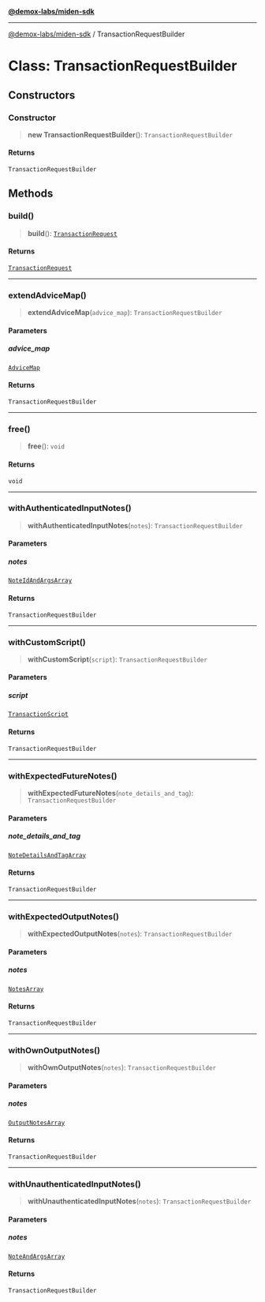 [**@demox-labs/miden-sdk**](../README.md)

***

[@demox-labs/miden-sdk](../README.md) / TransactionRequestBuilder

# Class: TransactionRequestBuilder

## Constructors

### Constructor

> **new TransactionRequestBuilder**(): `TransactionRequestBuilder`

#### Returns

`TransactionRequestBuilder`

## Methods

### build()

> **build**(): [`TransactionRequest`](TransactionRequest.md)

#### Returns

[`TransactionRequest`](TransactionRequest.md)

***

### extendAdviceMap()

> **extendAdviceMap**(`advice_map`): `TransactionRequestBuilder`

#### Parameters

##### advice\_map

[`AdviceMap`](AdviceMap.md)

#### Returns

`TransactionRequestBuilder`

***

### free()

> **free**(): `void`

#### Returns

`void`

***

### withAuthenticatedInputNotes()

> **withAuthenticatedInputNotes**(`notes`): `TransactionRequestBuilder`

#### Parameters

##### notes

[`NoteIdAndArgsArray`](NoteIdAndArgsArray.md)

#### Returns

`TransactionRequestBuilder`

***

### withCustomScript()

> **withCustomScript**(`script`): `TransactionRequestBuilder`

#### Parameters

##### script

[`TransactionScript`](TransactionScript.md)

#### Returns

`TransactionRequestBuilder`

***

### withExpectedFutureNotes()

> **withExpectedFutureNotes**(`note_details_and_tag`): `TransactionRequestBuilder`

#### Parameters

##### note\_details\_and\_tag

[`NoteDetailsAndTagArray`](NoteDetailsAndTagArray.md)

#### Returns

`TransactionRequestBuilder`

***

### withExpectedOutputNotes()

> **withExpectedOutputNotes**(`notes`): `TransactionRequestBuilder`

#### Parameters

##### notes

[`NotesArray`](NotesArray.md)

#### Returns

`TransactionRequestBuilder`

***

### withOwnOutputNotes()

> **withOwnOutputNotes**(`notes`): `TransactionRequestBuilder`

#### Parameters

##### notes

[`OutputNotesArray`](OutputNotesArray.md)

#### Returns

`TransactionRequestBuilder`

***

### withUnauthenticatedInputNotes()

> **withUnauthenticatedInputNotes**(`notes`): `TransactionRequestBuilder`

#### Parameters

##### notes

[`NoteAndArgsArray`](NoteAndArgsArray.md)

#### Returns

`TransactionRequestBuilder`
